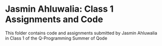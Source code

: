 # Jasmin Ahluwalia: Class 1 Assignments and Code
This folder contains code and assignments submitted by Jasmin Ahluwalia in Class 1 of the Q-Programming Summer of Qode